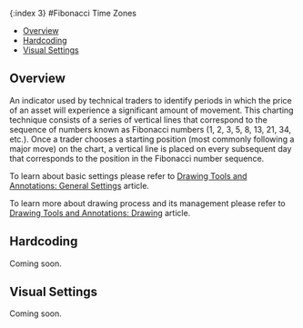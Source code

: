{:index 3}
#Fibonacci Time Zones

* [Overview](#overview)
* [Hardcoding](#hardcoding)
* [Visual Settings](#visual_settings)

## Overview

An indicator used by technical traders to identify periods in which the price of an asset will experience a significant amount of movement. This charting technique consists of a series of vertical lines that correspond to the sequence of numbers known as Fibonacci numbers (1, 2, 3, 5, 8, 13, 21, 34, etc.). Once a trader chooses a starting position (most commonly following a major move) on the chart, a vertical line is placed on every subsequent day that corresponds to the position in the Fibonacci number sequence.

To learn about basic settings please refer to [Drawing Tools and Annotations: General Settings](General_Settings) article.

To learn more about drawing process and its management please refer to [Drawing Tools and Annotations: Drawing](Drawing) article.

## Hardcoding

Coming soon.

## Visual Settings

Coming soon.
